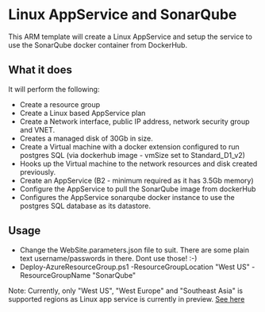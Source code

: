# Linux AppService and SonarQube
This ARM template will create a Linux AppService and setup the service to use the SonarQube docker container from DockerHub.

## What it does
It will perform the following:
- Create a resource group
- Create a Linux based AppService plan
- Create a Network interface, public IP address, network security group and VNET.
- Creates a managed disk of 30Gb in size.
- Create a Virtual machine with a docker extension configured to run postgres SQL (via dockerhub image - vmSize set to Standard_D1_v2)
- Hooks up the Virtual machine to the network resources and disk created previously.
- Create an AppService (B2 - minimum required as it has 3.5Gb memory)
- Configure the AppService to pull the SonarQube image from dockerHub
- Configures the AppService sonarqube docker instance to use the postgres SQL database as its datastore.

## Usage
- Change the WebSite.parameters.json file to suit. There are some plain text username/passwords in there. Dont use those! :-)
- Deploy-AzureResourceGroup.ps1 -ResourceGroupLocation "West US" -ResourceGroupName "SonarQube"

Note: Currently, only "West US", "West Europe" and "Southeast Asia" is supported regions as Linux app service is currently in preview. [See here](https://docs.microsoft.com/en-us/azure/app-service-web/app-service-linux-intro)

